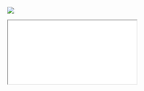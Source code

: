 ![]([https://cafe.naver.com/madenewworld/7503](https://cafe.naver.com/madenewworld/7503))

<iframe src="[https://cafe.naver.com/madenewworld/7503](https://cafe.naver.com/madenewworld/7503)"></iframe>

